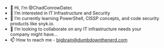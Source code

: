 - 👋 Hi, I’m @ChadConrowDatec
- 👀 I’m interested in IT Infrastructure and Security
- 🌱 I’m currently learning PowerShell, CISSP concepts, and code security products like snyk.io.
- 💞️ I’m looking to collaborate on any IT infrastructure needs your company might have...
- 📫 How to reach me - bigbrain@dumbdownthenerd.com

<!---
ChadConrowDatec/ChadConrowDatec is a ✨ special ✨ repository because its `README.md` (this file) appears on your GitHub profile.
You can click the Preview link to take a look at your changes.
--->
